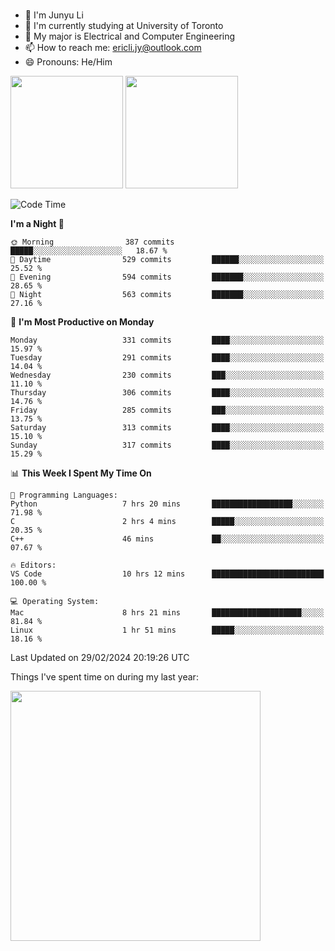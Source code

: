 ### 
- 👨 I'm Junyu Li
- 📖 I'm currently studying at University of Toronto
- 🌱 My major is Electrical and Computer Engineering
- 📫 How to reach me: ericli.jy@outlook.com
- 😄 Pronouns: He/Him

<p align="left">  
  <img height="180em" src="https://github-readme-stats-sigma-five-48.vercel.app/api?username=ericjyli&theme=tokyonight&show_icons=true&count_private=true&include_orgs=true" />
  <img height="180em" src="https://github-readme-stats-sigma-five-48.vercel.app/api/top-langs/?username=ericjyli&theme=tokyonight&count_private=true&include_orgs=true&include_orgs=true&layout=compact" />
</p>

<!--START_SECTION:waka-->
![Code Time](http://img.shields.io/badge/Code%20Time-429%20hrs%206%20mins-blue)

**I'm a Night 🦉** 

```text
🌞 Morning                387 commits         █████░░░░░░░░░░░░░░░░░░░░   18.67 % 
🌆 Daytime                529 commits         ██████░░░░░░░░░░░░░░░░░░░   25.52 % 
🌃 Evening                594 commits         ███████░░░░░░░░░░░░░░░░░░   28.65 % 
🌙 Night                  563 commits         ███████░░░░░░░░░░░░░░░░░░   27.16 % 
```
📅 **I'm Most Productive on Monday** 

```text
Monday                   331 commits         ████░░░░░░░░░░░░░░░░░░░░░   15.97 % 
Tuesday                  291 commits         ████░░░░░░░░░░░░░░░░░░░░░   14.04 % 
Wednesday                230 commits         ███░░░░░░░░░░░░░░░░░░░░░░   11.10 % 
Thursday                 306 commits         ████░░░░░░░░░░░░░░░░░░░░░   14.76 % 
Friday                   285 commits         ███░░░░░░░░░░░░░░░░░░░░░░   13.75 % 
Saturday                 313 commits         ████░░░░░░░░░░░░░░░░░░░░░   15.10 % 
Sunday                   317 commits         ████░░░░░░░░░░░░░░░░░░░░░   15.29 % 
```


📊 **This Week I Spent My Time On** 

```text
💬 Programming Languages: 
Python                   7 hrs 20 mins       ██████████████████░░░░░░░   71.98 % 
C                        2 hrs 4 mins        █████░░░░░░░░░░░░░░░░░░░░   20.35 % 
C++                      46 mins             ██░░░░░░░░░░░░░░░░░░░░░░░   07.67 % 

🔥 Editors: 
VS Code                  10 hrs 12 mins      █████████████████████████   100.00 % 

💻 Operating System: 
Mac                      8 hrs 21 mins       ████████████████████░░░░░   81.84 % 
Linux                    1 hr 51 mins        █████░░░░░░░░░░░░░░░░░░░░   18.16 % 
```


 Last Updated on 29/02/2024 20:19:26 UTC
<!--END_SECTION:waka-->

<p> Things I've spent time on during my last year: </p>
<img height="400em" src="https://github-readme-stats-git-master-ericjyli.vercel.app/api/wakatime?username=ericjyli&layout=compact&theme=tokyonight" />

<!--
Here are some ideas to get you started:

- 🔭 I’m currently working on ...
- 🌱 I’m currently learning ...
- 👯 I’m looking to collaborate on ...
- 🤔 I’m looking for help with ...
- 💬 Ask me about ...
- 📫 How to reach me: ...
- 😄 Pronouns: ...
- ⚡ Fun fact: ...
-->
